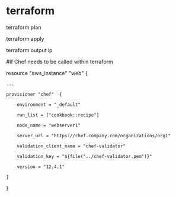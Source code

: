 # terraform 

terraform plan

terraform apply

terraform output ip

#If Chef needs to be called within terraform

resource "aws_instance" "web" {

    ...
    
    provisioner "chef"  {
    
        environment = "_default"
        
        run_list = ["cookbook::recipe"]
        
        node_name = "webserver1"
        
        server_url = "https://chef.company.com/organizations/org1"
        
        validation_client_name = "chef-validator"
        
        validation_key = "${file("../chef-validator.pem")}"
        
        version = "12.4.1"
        
    }
    
}
